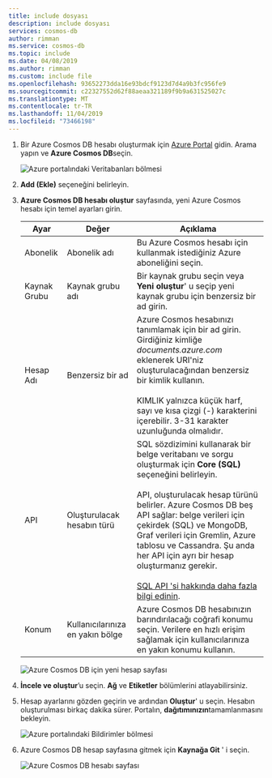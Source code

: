 ```yaml
---
title: include dosyası
description: include dosyası
services: cosmos-db
author: rimman
ms.service: cosmos-db
ms.topic: include
ms.date: 04/08/2019
ms.author: rimman
ms.custom: include file
ms.openlocfilehash: 93652273dda16e93bdcf9123d7d4a9b3fc956fe9
ms.sourcegitcommit: c22327552d62f88aeaa321189f9b9a631525027c
ms.translationtype: MT
ms.contentlocale: tr-TR
ms.lasthandoff: 11/04/2019
ms.locfileid: "73466198"
---
```

1. Bir Azure Cosmos DB hesabı oluşturmak için [Azure Portal](https://portal.azure.com/) gidin. Arama yapın ve **Azure Cosmos DB**seçin.

   ![Azure portalındaki Veritabanları bölmesi](./media/cosmos-db-create-dbaccount/create-nosql-db-databases-json-tutorial-1.png)

1. **Add (Ekle)** seçeneğini belirleyin.
1. **Azure Cosmos DB hesabı oluştur** sayfasında, yeni Azure Cosmos hesabı için temel ayarları girin. 

    |Ayar|Değer|Açıklama |
    |---|---|---|
    |Abonelik|Abonelik adı|Bu Azure Cosmos hesabı için kullanmak istediğiniz Azure aboneliğini seçin. |
    |Kaynak Grubu|Kaynak grubu adı|Bir kaynak grubu seçin veya **Yeni oluştur**' u seçip yeni kaynak grubu için benzersiz bir ad girin. |
    |Hesap Adı|Benzersiz bir ad|Azure Cosmos hesabınızı tanımlamak için bir ad girin. Girdiğiniz kimliğe *documents.azure.com* eklenerek URI'niz oluşturulacağından benzersiz bir kimlik kullanın.<br><br>KIMLIK yalnızca küçük harf, sayı ve kısa çizgi (-) karakterini içerebilir. 3-31 karakter uzunluğunda olmalıdır.|
    |API|Oluşturulacak hesabın türü|SQL sözdizimini kullanarak bir belge veritabanı ve sorgu oluşturmak için **Core (SQL)** seçeneğini belirleyin. <br><br>API, oluşturulacak hesap türünü belirler. Azure Cosmos DB beş API sağlar: belge verileri için çekirdek (SQL) ve MongoDB, Graf verileri için Gremlin, Azure tablosu ve Cassandra. Şu anda her API için ayrı bir hesap oluşturmanız gerekir. <br><br>[SQL API 'si hakkında daha fazla bilgi edinin](../articles/cosmos-db/documentdb-introduction.md).|
    |Konum|Kullanıcılarınıza en yakın bölge|Azure Cosmos DB hesabınızın barındırılacağı coğrafi konumu seçin. Verilere en hızlı erişim sağlamak için kullanıcılarınıza en yakın konumu kullanın.|

   ![Azure Cosmos DB için yeni hesap sayfası](./media/cosmos-db-create-dbaccount/azure-cosmos-db-create-account.png)

1. **İncele ve oluştur**’u seçin. **Ağ** ve **Etiketler** bölümlerini atlayabilirsiniz.

1. Hesap ayarlarını gözden geçirin ve ardından **Oluştur**' u seçin. Hesabın oluşturulması birkaç dakika sürer. Portalın, **dağıtımınızın**tamamlanmasını bekleyin. 

    ![Azure portalındaki Bildirimler bölmesi](./media/cosmos-db-create-dbaccount/azure-cosmos-db-account-created.png)

1. Azure Cosmos DB hesap sayfasına gitmek için **Kaynağa Git** ' i seçin. 

    ![Azure Cosmos DB hesabı sayfası](./media/cosmos-db-create-dbaccount/azure-cosmos-db-account-created-2.png)
